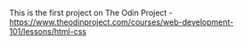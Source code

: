 This is the first project on The Odin Project - https://www.theodinproject.com/courses/web-development-101/lessons/html-css
